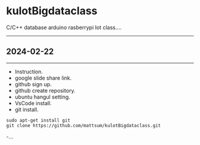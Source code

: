 # kulotBigdataclass
C/C++ database arduino rasberrypi Iot class....

---
## 2024-02-22
---

- Instruction.
- google slide share link.
- github sign up.
- github create repository.
- ubuntu hangul setting.
- VsCode install.
- git install.
```shell
sudo apt-get install git
git clone https://github.com/mattsum/kulotBigdataclass.git
```
-...
